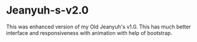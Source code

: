# Jeanyuh-s-v2.0

This was enhanced version of my Old Jeanyuh's v1.0.
This has much better interface and responsiveness with animation with help of bootstrap.
